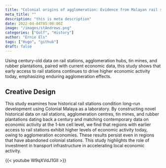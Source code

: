 ```yaml
---
title: "Colonial origins of agglomeration: Evidence from Malayan rail stations"
meta_title: ""
description: "this is meta description"
date: 2022-04-04T05:00:00Z
image: "/images/stAndrews.png"
categories: ["Golf", "History"]
author: "Ernie Els"
tags: ["Hugo", "github"]
draft: false
---
```


Using century-old data on rail stations, agglomeration hubs, tin mines, and rubber plantations, paired with current economic data, this study shows that early access to rail stations continues to drive higher economic activity today, emphasizing enduring agglomeration effects.

## Creative Design

This study examines how historical rail stations condition long-run development using Colonial Malaya as a laboratory. By constructing novel historical data on rail stations, agglomeration centres, tin mines, and rubber plantations dating back a century and matching contemporary data on economic activity at the 1-km cell level, we find that regions with earlier access to rail stations exhibit higher levels of economic activity today, owing to agglomeration economies. These results persist even in regions that have abandoned colonial stations. This study highlights the role of investment in transport infrastructure in accelerating local economic activity.

{{< youtube W9qXVdJ1GlI >}}
